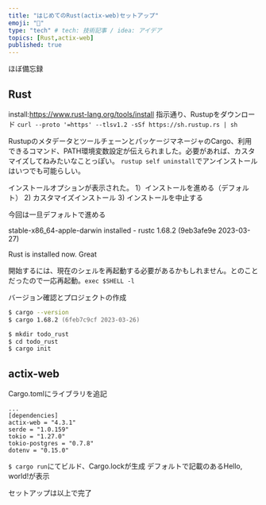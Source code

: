 ```yaml
---
title: "はじめてのRust(actix-web)セットアップ"
emoji: "🐷"
type: "tech" # tech: 技術記事 / idea: アイデア
topics: [Rust,actix-web]
published: true
---
```


ほぼ備忘録

## Rust
install:https://www.rust-lang.org/tools/install
指示通り、Rustupをダウンロード
`curl --proto '=https' --tlsv1.2 -sSf https://sh.rustup.rs | sh`

RustupのメタデータとツールチェーンとパッケージマネージャのCargo、利用できるコマンド、PATH環境変数設定が伝えられました。必要があれば、カスタマイズしてねみたいなことっぽい。
`rustup self uninstall`でアンインストールはいつでも可能らしい。

インストールオプションが表示された。
1）インストールを進める（デフォルト）
2) カスタマイズインストール
3) インストールを中止する

今回は一旦デフォルトで進める

stable-x86_64-apple-darwin installed - rustc 1.68.2 (9eb3afe9e 2023-03-27)

Rust is installed now. Great

開始するには、現在のシェルを再起動する必要があるかもしれません。とのことだったので一応再起動。`exec $SHELL -l`

バージョン確認とプロジェクトの作成
```zsh
$ cargo --version
$ cargo 1.68.2 (6feb7c9cf 2023-03-26)

$ mkdir todo_rust
$ cd todo_rust
$ cargo init
```

## actix-web

Cargo.tomlにライブラリを追記
```
...
[dependencies]
actix-web = "4.3.1"
serde = "1.0.159"
tokio = "1.27.0"
tokio-postgres = "0.7.8"
dotenv = "0.15.0"
```

`$ cargo run`にてビルド、Cargo.lockが生成
デフォルトで記載のあるHello, world!が表示

セットアップは以上で完了
